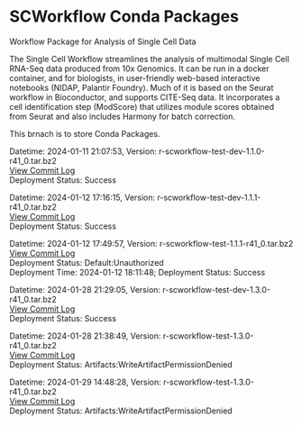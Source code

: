 # SCWorkflow Conda Packages
Workflow Package for Analysis of Single Cell Data

The Single Cell Workflow streamlines the analysis of multimodal Single Cell RNA-Seq data produced from 10x Genomics.  It can be run in a docker container, and for biologists, in user-friendly web-based interactive notebooks (NIDAP, Palantir Foundry). Much of it is based on the Seurat workflow in Bioconductor, and supports CITE-Seq data.  It incorporates a cell identification step (ModScore) that utilizes module scores obtained from Seurat and also includes Harmony for batch correction.

This brnach is to store Conda Packages.

Datetime: 2024-01-11 21:07:53, Version:  r-scworkflow-test-dev-1.1.0-r41_0.tar.bz2
<br>[View Commit Log](Commit_Log_r-scworkflow-test-dev-1.1.0-r41_0.log)
<br>Deployment Status: Success

Datetime: 2024-01-12 17:16:15, Version:  r-scworkflow-test-dev-1.1.1-r41_0.tar.bz2
<br>[View Commit Log](Commit_Log_r-scworkflow-test-dev-1.1.1-r41_0.log)
<br>Deployment Status: Success

Datetime: 2024-01-12 17:49:57, Version:  r-scworkflow-test-1.1.1-r41_0.tar.bz2
<br>[View Commit Log](Commit_Log_r-scworkflow-test-1.1.1-r41_0.log)
<br>Deployment Status: Default:Unauthorized
<br>Deployment Time: 2024-01-12 18:11:48; Deployment Status: Success

Datetime: 2024-01-28 21:29:05, Version:  r-scworkflow-test-dev-1.3.0-r41_0.tar.bz2
<br>[View Commit Log](Commit_Log_r-scworkflow-test-dev-1.3.0-r41_0.log)
<br>Deployment Status: Success

Datetime: 2024-01-28 21:38:49, Version:  r-scworkflow-test-1.3.0-r41_0.tar.bz2
<br>[View Commit Log](Commit_Log_r-scworkflow-test-1.3.0-r41_0.log)
<br>Deployment Status: Artifacts:WriteArtifactPermissionDenied

Datetime: 2024-01-29 14:48:28, Version:  r-scworkflow-test-1.3.0-r41_0.tar.bz2
<br>[View Commit Log](Commit_Log_r-scworkflow-test-1.3.0-r41_0.log)
<br>Deployment Status: Artifacts:WriteArtifactPermissionDenied
